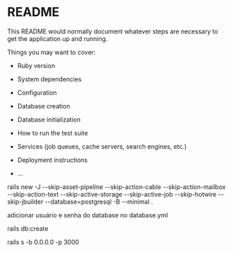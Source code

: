 # README

This README would normally document whatever steps are necessary to get the
application up and running.

Things you may want to cover:

* Ruby version

* System dependencies

* Configuration

* Database creation

* Database initialization

* How to run the test suite

* Services (job queues, cache servers, search engines, etc.)

* Deployment instructions

* ...


rails new -J --skip-asset-pipeline --skip-action-cable --skip-action-mailbox --skip-action-text --skip-active-storage --skip-active-job --skip-hotwire --skip-jbuilder --database=postgresql -B --minimal .

adicionar usuário e senha do database no database.yml

rails db:create

rails s -b 0.0.0.0 -p 3000